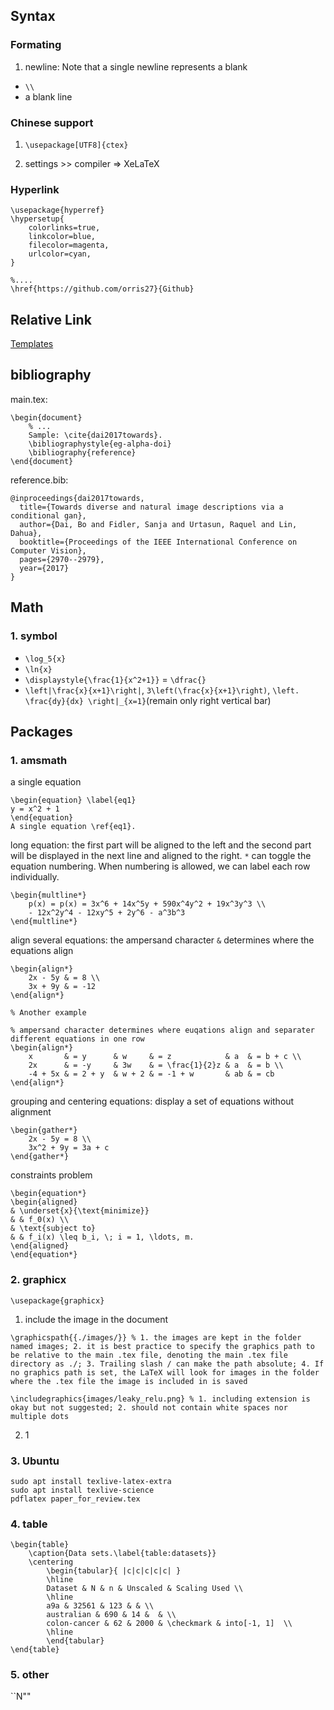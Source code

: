 ## Syntax

### Formating
1. newline: Note that a single newline represents a blank
+ `\\`
+ a blank line

### Chinese support
1. `\usepackage[UTF8]{ctex}`

2. settings >> compiler => XeLaTeX

### Hyperlink
```
\usepackage{hyperref}
\hypersetup{
    colorlinks=true,
    linkcolor=blue,
    filecolor=magenta,      
    urlcolor=cyan,
}

%....
\href{https://github.com/orris27}{Github}
```



## Relative Link
[Templates](https://www.overleaf.com/gallery/)

## bibliography
main.tex:
```
\begin{document}
    % ...
    Sample: \cite{dai2017towards}.
    \bibliographystyle{eg-alpha-doi}
    \bibliography{reference}
\end{document}
```
reference.bib:
```
@inproceedings{dai2017towards,
  title={Towards diverse and natural image descriptions via a conditional gan},
  author={Dai, Bo and Fidler, Sanja and Urtasun, Raquel and Lin, Dahua},
  booktitle={Proceedings of the IEEE International Conference on Computer Vision},
  pages={2970--2979},
  year={2017}
}
```
## Math
### 1. symbol
+ `\log_5{x}`
+ `\ln{x}`
+ `\displaystyle{\frac{1}{x^2+1}}` = `\dfrac{}`
+ `\left|\frac{x}{x+1}\right|`, `3\left(\frac{x}{x+1}\right)`, `\left. \frac{dy}{dx} \right|_{x=1}`(remain only right vertical bar)

## Packages
### 1. amsmath
a single equation
```
\begin{equation} \label{eq1}
y = x^2 + 1
\end{equation}
A single equation \ref{eq1}.
```

long equation: the first part will be aligned to the left and the second part will be displayed in the next line and aligned to the right. `*` can toggle the equation numbering. When numbering is allowed, we can label each row individually.
```
\begin{multline*}
    p(x) = p(x) = 3x^6 + 14x^5y + 590x^4y^2 + 19x^3y^3 \\
    - 12x^2y^4 - 12xy^5 + 2y^6 - a^3b^3
\end{multline*}
```

align several equations: the ampersand character `&` determines where the equations align
```
\begin{align*}
    2x - 5y & = 8 \\
    3x + 9y & = -12 
\end{align*}

% Another example

% ampersand character determines where euqations align and separater different equations in one row
\begin{align*}
    x       & = y      & w     & = z            & a  & = b + c \\
    2x      & = -y     & 3w    & = \frac{1}{2}z & a  & = b \\
    -4 + 5x & = 2 + y  & w + 2 & = -1 + w       & ab & = cb
\end{align*}

```
grouping and centering equations: display a set of equations without alignment
```
\begin{gather*}
    2x - 5y = 8 \\
    3x^2 + 9y = 3a + c
\end{gather*}
```
constraints problem
```
\begin{equation*}
\begin{aligned}
& \underset{x}{\text{minimize}}
& & f_0(x) \\
& \text{subject to}
& & f_i(x) \leq b_i, \; i = 1, \ldots, m.
\end{aligned}
\end{equation*}
```

### 2. graphicx
`\usepackage{graphicx}`

1. include the image in the document
```
\graphicspath{{./images/}} % 1. the images are kept in the folder named images; 2. it is best practice to specify the graphics path to be relative to the main .tex file, denoting the main .tex file directory as ./; 3. Trailing slash / can make the path absolute; 4. If no graphics path is set, the LaTeX will look for images in the folder where the .tex file the image is included in is saved

\includegraphics{images/leaky_relu.png} % 1. including extension is okay but not suggested; 2. should not contain white spaces nor multiple dots
```

2. 1

### 3. Ubuntu
```
sudo apt install texlive-latex-extra
sudo apt install texlive-science
pdflatex paper_for_review.tex
```
### 4. table
```
\begin{table}
    \caption{Data sets.\label{table:datasets}}
    \centering
        \begin{tabular}{ |c|c|c|c|c| }
        \hline
        Dataset & N & n & Unscaled & Scaling Used \\
        \hline
        a9a & 32561 & 123 & & \\
        australian & 690 & 14 &  & \\
        colon-cancer & 62 & 2000 & \checkmark & into[-1, 1]  \\
        \hline
        \end{tabular}
\end{table}

```


### 5. other
\`\`N""
